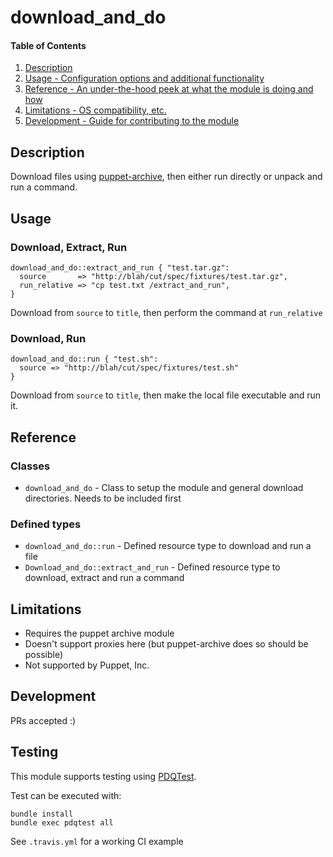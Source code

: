 # download_and_do

#### Table of Contents

1. [Description](#description)
1. [Usage - Configuration options and additional functionality](#usage)
1. [Reference - An under-the-hood peek at what the module is doing and how](#reference)
1. [Limitations - OS compatibility, etc.](#limitations)
1. [Development - Guide for contributing to the module](#development)

## Description

Download files using [puppet-archive](https://forge.puppet.com/puppet/archive), then either run directly or unpack and run a command.


## Usage

### Download, Extract, Run

```puppet
download_and_do::extract_and_run { "test.tar.gz":
  source       => "http://blah/cut/spec/fixtures/test.tar.gz",
  run_relative => "cp test.txt /extract_and_run",
}
```
Download from `source` to `title`, then perform the command at `run_relative`

### Download, Run
```
download_and_do::run { "test.sh":
  source => "http://blah/cut/spec/fixtures/test.sh"
}
```

Download from `source` to `title`, then make the local file executable and run it.

## Reference

### Classes
* `download_and_do` - Class to setup the module and general download directories.  Needs to be included first

### Defined types
* `download_and_do::run` - Defined resource type to download and run a file
* `Download_and_do::extract_and_run` - Defined resource type to download, extract and run a command


## Limitations

* Requires the puppet archive module
* Doesn't support proxies here (but puppet-archive does so should be possible)
* Not supported by Puppet, Inc.

## Development

PRs accepted :)

## Testing
This module supports testing using [PDQTest](https://github.com/GeoffWilliams/pdqtest).


Test can be executed with:

```
bundle install
bundle exec pdqtest all
```


See `.travis.yml` for a working CI example
